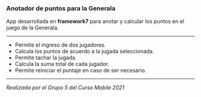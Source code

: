 ### Anotador de puntos para la Generala

App desarrollada en **framework7** para anotar y calcular los puntos en el juego de la Generala.
***
* Permite el ingreso de dos jugadores.
* Calcula los puntos de acuerdo a la jugada seleccionada.
* Permite tachar la jugada.
* Calcula la suma total de cada jugador.
* Permite reiniciar el puntaje en caso de ser necesario.
***
*Realizada por el Grupo 5 del Curso Mobile 2021*